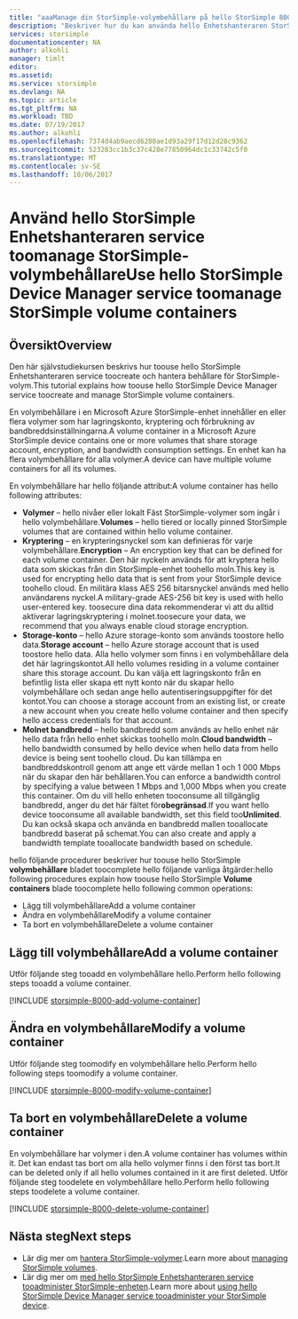 ```yaml
---
title: "aaaManage din StorSimple-volymbehållare på hello StorSimple 8000-serieenhet | Microsoft Docs"
description: "Beskriver hur du kan använda hello Enhetshanteraren StorSimple-volym behållaren sidan tooadd, ändra eller ta bort en volymbehållare."
services: storsimple
documentationcenter: NA
author: alkohli
manager: timlt
editor: 
ms.assetid: 
ms.service: storsimple
ms.devlang: NA
ms.topic: article
ms.tgt_pltfrm: NA
ms.workload: TBD
ms.date: 07/19/2017
ms.author: alkohli
ms.openlocfilehash: 7374d4ab9aecd6280ae1d93a29f17d12d28c9362
ms.sourcegitcommit: 523283cc1b3c37c428e77850964dc1c33742c5f0
ms.translationtype: MT
ms.contentlocale: sv-SE
ms.lasthandoff: 10/06/2017
---
```

# <a name="use-hello-storsimple-device-manager-service-toomanage-storsimple-volume-containers"></a><span data-ttu-id="463d6-103">Använd hello StorSimple Enhetshanteraren service toomanage StorSimple-volymbehållare</span><span class="sxs-lookup"><span data-stu-id="463d6-103">Use hello StorSimple Device Manager service toomanage StorSimple volume containers</span></span>

## <a name="overview"></a><span data-ttu-id="463d6-104">Översikt</span><span class="sxs-lookup"><span data-stu-id="463d6-104">Overview</span></span>
<span data-ttu-id="463d6-105">Den här självstudiekursen beskrivs hur toouse hello StorSimple Enhetshanteraren service toocreate och hantera behållare för StorSimple-volym.</span><span class="sxs-lookup"><span data-stu-id="463d6-105">This tutorial explains how toouse hello StorSimple Device Manager service toocreate and manage StorSimple volume containers.</span></span>

<span data-ttu-id="463d6-106">En volymbehållare i en Microsoft Azure StorSimple-enhet innehåller en eller flera volymer som har lagringskonto, kryptering och förbrukning av bandbreddsinställningarna.</span><span class="sxs-lookup"><span data-stu-id="463d6-106">A volume container in a Microsoft Azure StorSimple device contains one or more volumes that share storage account, encryption, and bandwidth consumption settings.</span></span> <span data-ttu-id="463d6-107">En enhet kan ha flera volymbehållare för alla volymer.</span><span class="sxs-lookup"><span data-stu-id="463d6-107">A device can have multiple volume containers for all its volumes.</span></span> 

<span data-ttu-id="463d6-108">En volymbehållare har hello följande attribut:</span><span class="sxs-lookup"><span data-stu-id="463d6-108">A volume container has hello following attributes:</span></span>

* <span data-ttu-id="463d6-109">**Volymer** – hello nivåer eller lokalt Fäst StorSimple-volymer som ingår i hello volymbehållare.</span><span class="sxs-lookup"><span data-stu-id="463d6-109">**Volumes** – hello tiered or locally pinned StorSimple volumes that are contained within hello volume container.</span></span> 
* <span data-ttu-id="463d6-110">**Kryptering** – en krypteringsnyckel som kan definieras för varje volymbehållare.</span><span class="sxs-lookup"><span data-stu-id="463d6-110">**Encryption** – An encryption key that can be defined for each volume container.</span></span> <span data-ttu-id="463d6-111">Den här nyckeln används för att kryptera hello data som skickas från din StorSimple-enhet toohello moln.</span><span class="sxs-lookup"><span data-stu-id="463d6-111">This key is used for encrypting hello data that is sent from your StorSimple device toohello cloud.</span></span> <span data-ttu-id="463d6-112">En militära klass AES 256 bitarsnyckel används med hello användarens nyckel.</span><span class="sxs-lookup"><span data-stu-id="463d6-112">A military-grade AES-256 bit key is used with hello user-entered key.</span></span> <span data-ttu-id="463d6-113">toosecure dina data rekommenderar vi att du alltid aktiverar lagringskryptering i molnet.</span><span class="sxs-lookup"><span data-stu-id="463d6-113">toosecure your data, we recommend that you always enable cloud storage encryption.</span></span>
* <span data-ttu-id="463d6-114">**Storage-konto** – hello Azure storage-konto som används toostore hello data.</span><span class="sxs-lookup"><span data-stu-id="463d6-114">**Storage account** – hello Azure storage account that is used toostore hello data.</span></span> <span data-ttu-id="463d6-115">Alla hello volymer som finns i en volymbehållare dela det här lagringskontot.</span><span class="sxs-lookup"><span data-stu-id="463d6-115">All hello volumes residing in a volume container share this storage account.</span></span> <span data-ttu-id="463d6-116">Du kan välja ett lagringskonto från en befintlig lista eller skapa ett nytt konto när du skapar hello volymbehållare och sedan ange hello autentiseringsuppgifter för det kontot.</span><span class="sxs-lookup"><span data-stu-id="463d6-116">You can choose a storage account from an existing list, or create a new account when you create hello volume container and then specify hello access credentials for that account.</span></span>
* <span data-ttu-id="463d6-117">**Molnet bandbredd** – hello bandbredd som används av hello enhet när hello data från hello enhet skickas toohello moln.</span><span class="sxs-lookup"><span data-stu-id="463d6-117">**Cloud bandwidth** – hello bandwidth consumed by hello device when hello data from hello device is being sent toohello cloud.</span></span> <span data-ttu-id="463d6-118">Du kan tillämpa en bandbreddskontroll genom att ange ett värde mellan 1 och 1 000 Mbps när du skapar den här behållaren.</span><span class="sxs-lookup"><span data-stu-id="463d6-118">You can enforce a bandwidth control by specifying a value between 1 Mbps and 1,000 Mbps when you create this container.</span></span> <span data-ttu-id="463d6-119">Om du vill hello enheten tooconsume all tillgänglig bandbredd, anger du det här fältet för**obegränsad**.</span><span class="sxs-lookup"><span data-stu-id="463d6-119">If you want hello device tooconsume all available bandwidth, set this field too**Unlimited**.</span></span> <span data-ttu-id="463d6-120">Du kan också skapa och använda en bandbredd mallen tooallocate bandbredd baserat på schemat.</span><span class="sxs-lookup"><span data-stu-id="463d6-120">You can also create and apply a bandwidth template tooallocate bandwidth based on schedule.</span></span>

<span data-ttu-id="463d6-121">hello följande procedurer beskriver hur toouse hello StorSimple **volymbehållare** bladet toocomplete hello följande vanliga åtgärder:</span><span class="sxs-lookup"><span data-stu-id="463d6-121">hello following procedures explain how toouse hello StorSimple **Volume containers** blade toocomplete hello following common operations:</span></span>

* <span data-ttu-id="463d6-122">Lägg till volymbehållare</span><span class="sxs-lookup"><span data-stu-id="463d6-122">Add a volume container</span></span>
* <span data-ttu-id="463d6-123">Ändra en volymbehållare</span><span class="sxs-lookup"><span data-stu-id="463d6-123">Modify a volume container</span></span>
* <span data-ttu-id="463d6-124">Ta bort en volymbehållare</span><span class="sxs-lookup"><span data-stu-id="463d6-124">Delete a volume container</span></span>

## <a name="add-a-volume-container"></a><span data-ttu-id="463d6-125">Lägg till volymbehållare</span><span class="sxs-lookup"><span data-stu-id="463d6-125">Add a volume container</span></span>
<span data-ttu-id="463d6-126">Utför följande steg tooadd en volymbehållare hello.</span><span class="sxs-lookup"><span data-stu-id="463d6-126">Perform hello following steps tooadd a volume container.</span></span>

[!INCLUDE [storsimple-8000-add-volume-container](../../includes/storsimple-8000-create-volume-container.md)]

## <a name="modify-a-volume-container"></a><span data-ttu-id="463d6-127">Ändra en volymbehållare</span><span class="sxs-lookup"><span data-stu-id="463d6-127">Modify a volume container</span></span>
<span data-ttu-id="463d6-128">Utför följande steg toomodify en volymbehållare hello.</span><span class="sxs-lookup"><span data-stu-id="463d6-128">Perform hello following steps toomodify a volume container.</span></span>

[!INCLUDE [storsimple-8000-modify-volume-container](../../includes/storsimple-8000-modify-volume-container.md)]

## <a name="delete-a-volume-container"></a><span data-ttu-id="463d6-129">Ta bort en volymbehållare</span><span class="sxs-lookup"><span data-stu-id="463d6-129">Delete a volume container</span></span>
<span data-ttu-id="463d6-130">En volymbehållare har volymer i den.</span><span class="sxs-lookup"><span data-stu-id="463d6-130">A volume container has volumes within it.</span></span> <span data-ttu-id="463d6-131">Det kan endast tas bort om alla hello volymer finns i den först tas bort.</span><span class="sxs-lookup"><span data-stu-id="463d6-131">It can be deleted only if all hello volumes contained in it are first deleted.</span></span> <span data-ttu-id="463d6-132">Utför följande steg toodelete en volymbehållare hello.</span><span class="sxs-lookup"><span data-stu-id="463d6-132">Perform hello following steps toodelete a volume container.</span></span>

[!INCLUDE [storsimple-8000-delete-volume-container](../../includes/storsimple-8000-delete-volume-container.md)]

## <a name="next-steps"></a><span data-ttu-id="463d6-133">Nästa steg</span><span class="sxs-lookup"><span data-stu-id="463d6-133">Next steps</span></span>
* <span data-ttu-id="463d6-134">Lär dig mer om [hantera StorSimple-volymer](storsimple-8000-manage-volumes-u2.md).</span><span class="sxs-lookup"><span data-stu-id="463d6-134">Learn more about [managing StorSimple volumes](storsimple-8000-manage-volumes-u2.md).</span></span> 
* <span data-ttu-id="463d6-135">Lär dig mer om [med hello StorSimple Enhetshanteraren service tooadminister StorSimple-enheten](storsimple-8000-manager-service-administration.md).</span><span class="sxs-lookup"><span data-stu-id="463d6-135">Learn more about [using hello StorSimple Device Manager service tooadminister your StorSimple device](storsimple-8000-manager-service-administration.md).</span></span>

